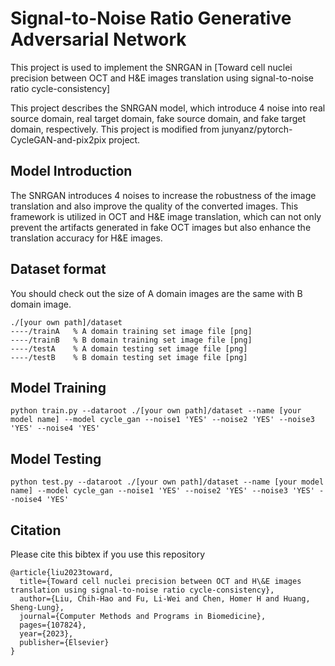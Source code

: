 # Signal-to-Noise Ratio Generative Adversarial Network
This project is used to implement the SNRGAN in 
[Toward cell nuclei precision between OCT and H&E images translation using signal-to-noise ratio cycle-consistency]

This project describes the SNRGAN model, which introduce 4 noise into real source domain, real target domain, fake source domain, and fake target domain, respectively. This project is modified from junyanz/pytorch-CycleGAN-and-pix2pix project. 


## Model Introduction
The SNRGAN introduces 4 noises to increase the robustness of the image translation and also improve the quality of the converted images. This framework is utilized in OCT and H&E image translation, which can not only prevent the artifacts generated in fake OCT images but also enhance the translation accuracy for H&E images.

## Dataset format
You should check out the size of A domain images are the same with B domain image.

```
./[your own path]/dataset
----/trainA   % A domain training set image file [png]
----/trainB   % B domain training set image file [png]
----/testA    % A domain testing set image file [png]
----/testB    % B domain testing set image file [png]
```

## Model Training

```
python train.py --dataroot ./[your own path]/dataset --name [your model name] --model cycle_gan --noise1 'YES' --noise2 'YES' --noise3 'YES' --noise4 'YES' 
```

## Model Testing

```
python test.py --dataroot ./[your own path]/dataset --name [your model name] --model cycle_gan --noise1 'YES' --noise2 'YES' --noise3 'YES' --noise4 'YES'
```

## Citation
Please cite this bibtex if you use this repository
```
@article{liu2023toward,
  title={Toward cell nuclei precision between OCT and H\&E images translation using signal-to-noise ratio cycle-consistency},
  author={Liu, Chih-Hao and Fu, Li-Wei and Chen, Homer H and Huang, Sheng-Lung},
  journal={Computer Methods and Programs in Biomedicine},
  pages={107824},
  year={2023},
  publisher={Elsevier}
}
```
